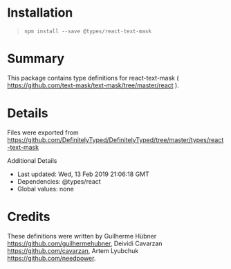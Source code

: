 # Installation
> `npm install --save @types/react-text-mask`

# Summary
This package contains type definitions for react-text-mask ( https://github.com/text-mask/text-mask/tree/master/react ).

# Details
Files were exported from https://github.com/DefinitelyTyped/DefinitelyTyped/tree/master/types/react-text-mask

Additional Details
 * Last updated: Wed, 13 Feb 2019 21:06:18 GMT
 * Dependencies: @types/react
 * Global values: none

# Credits
These definitions were written by Guilherme Hübner <https://github.com/guilhermehubner>, Deividi Cavarzan <https://github.com/cavarzan>, Artem Lyubchuk <https://github.com/needpower>.
